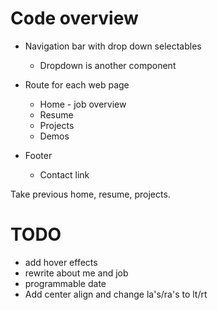 # Code overview

  * Navigation bar with drop down selectables
    * Dropdown is another component

  * Route for each web page
    * Home - job overview
    * Resume
    * Projects
    * Demos

  * Footer
    * Contact link


Take previous home, resume, projects.

# TODO
* add hover effects
* rewrite about me and job
* programmable date
* Add center align and change la's/ra's to lt/rt